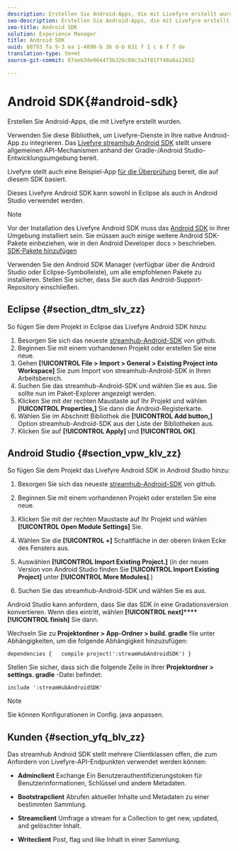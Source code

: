 ```yaml
---
description: Erstellen Sie Android-Apps, die mit Livefyre erstellt wurden.
seo-description: Erstellen Sie Android-Apps, die mit Livefyre erstellt wurden.
seo-title: Android SDK
solution: Experience Manager
title: Android SDK
uuid: 88793 fa 9-3 ea 1-4890-b 36 d-b 631 f 1 c 6 f 7 de
translation-type: tm+mt
source-git-commit: 67aeb3de964473b326c88c3a3f81ff48a6a12652

---
```



# Android SDK{#android-sdk}

Erstellen Sie Android-Apps, die mit Livefyre erstellt wurden.

Verwenden Sie diese Bibliothek, um Livefyre-Dienste in Ihre native Android-App zu integrieren. Das [Livefyre streamhub Android SDK](https://github.com/Livefyre/StreamHub-Android-SDK) stellt unsere allgemeinen API-Mechanismen anhand der Gradle-/Android Studio-Entwicklungsumgebung bereit.

Livefyre stellt auch eine Beispiel-App [für die Überprüfung](https://github.com/Livefyre/StreamHub-iOS-Reviews-App) bereit, die auf diesem SDK basiert.

Dieses Livefyre Android SDK kann sowohl in Eclipse als auch in Android Studio verwendet werden.

>[!NOTE]
>
>Vor der Installation des Livefyre Android SDK muss das [Android SDK](https://developer.android.com/sdk/index.html) in Ihrer Umgebung installiert sein. Sie müssen auch einige weitere Android SDK-Pakete einbeziehen, wie in den Android Developer docs &gt; beschrieben.
>[SDK-Pakete hinzufügen](https://developer.android.com/sdk/installing/adding-packages.html)

Verwenden Sie den Android SDK Manager (verfügbar über die Android Studio oder Eclipse-Symbolleiste), um alle empfohlenen Pakete zu installieren. Stellen Sie sicher, dass Sie auch das Android-Support-Repository einschließen.

## Eclipse {#section_dtm_slv_zz}

So fügen Sie dem Projekt in Eclipse das Livefyre Android SDK hinzu:

1. Besorgen Sie sich das neueste [streamhub-Android-SDK](https://github.com/Livefyre/StreamHub-Android-SDK) von github.
1. Beginnen Sie mit einem vorhandenen Projekt oder erstellen Sie eine neue.
1. Gehen **[!UICONTROL File > Import > General > Existing Project into Workspace]** Sie zum Import von streamhub-Android-SDK in Ihren Arbeitsbereich.
1. Suchen Sie das streamhub-Android-SDK und wählen Sie es aus. Sie sollte nun im Paket-Explorer angezeigt werden.
1. Klicken Sie mit der rechten Maustaste auf Ihr Projekt und wählen **[!UICONTROL Properties,]** Sie dann die Android-Registerkarte.
1. Wählen Sie im Abschnitt Bibliothek die **[!UICONTROL Add button,]** Option streamhub-Android-SDK aus der Liste der Bibliotheken aus.
1. Klicken Sie auf **[!UICONTROL Apply]** und **[!UICONTROL OK]**.

## Android Studio {#section_vpw_klv_zz}

So fügen Sie dem Projekt das Livefyre Android SDK in Android Studio hinzu:

1. Besorgen Sie sich das neueste [streamhub-Android-SDK](https://github.com/Livefyre/StreamHub-Android-SDK) von github.
1. Beginnen Sie mit einem vorhandenen Projekt oder erstellen Sie eine neue.
1. Klicken Sie mit der rechten Maustaste auf Ihr Projekt und wählen **[!UICONTROL Open Module Settings]** Sie.
1. Wählen Sie die **[!UICONTROL +]** Schaltfläche in der oberen linken Ecke des Fensters aus.
1. Auswählen **[!UICONTROL Import Existing Project.]** (in der neuen Version von Android Studio finden Sie **[!UICONTROL Import Existing Project]** unter **[!UICONTROL More Modules]**.)

1. Suchen Sie das streamhub-Android-SDK und wählen Sie es aus.

Android Studio kann anfordern, dass Sie das SDK in eine Gradationsversion konvertieren. Wenn dies eintritt, wählen **[!UICONTROL next]****[!UICONTROL finish]** Sie dann.

Wechseln Sie zu **Projektordner &gt; App-Ordner &gt; build. gradle** file unter Abhängigkeiten, um die folgende Abhängigkeit hinzuzufügen:

```
dependencies {   compile project(':streamHubAndroidSDK') } 
```

Stellen Sie sicher, dass sich die folgende Zeile in Ihrer **Projektordner &gt; settings. gradle** -Datei befindet:

```
include ':streamHubAndroidSDK' 
```

>[!NOTE]
>
>Sie können Konfigurationen in Config. java anpassen.

## Kunden {#section_yfq_blv_zz}

Das streamhub Android SDK stellt mehrere Clientklassen offen, die zum Anfordern von Livefyre-API-Endpunkten verwendet werden können:

* **Adminclient** Exchange Ein Benutzerauthentifizierungstoken für Benutzerinformationen, Schlüssel und andere Metadaten.

* **Bootstrapclient** Abrufen aktueller Inhalte und Metadaten zu einer bestimmten Sammlung.

* **Streamclient** Umfrage a stream for a Collection to get new, updated, and gelöschter Inhalt.

* **Writeclient** Post, flag und like Inhalt in einer Sammlung.

